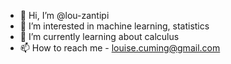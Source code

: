 - 👋 Hi, I’m @lou-zantipi
- 👀 I’m interested in machine learning, statistics
- 🌱 I’m currently learning about calculus
- 📫 How to reach me - louise.cuming@gmail.com

<!---
lou-zantipi/lou-zantipi is a ✨ special ✨ repository because its `README.md` (this file) appears on your GitHub profile.
You can click the Preview link to take a look at your changes.
--->
